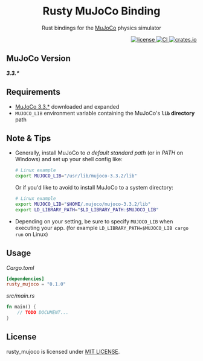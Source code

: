 <div align="center">
    <h1>Rusty MuJoCo Binding</h1>
    <p>Rust bindings for the <a href="https://mujoco.org">MuJoCo</a> physics simulator</p>
</div>

<div align="right">
    <a href="https://github.com/rust-control/rusty_mujoco/blob/main/LICENSE">
        <img alt="license" src="https://img.shields.io/crates/l/rusty_mujoco.svg"/>
    </a>
    <a href="https://github.com/rust-control/rusty_mujoco/actions">
        <img alt="CI" src="https://github.com/rust-control/rusty_mujoco/workflows/CI/badge.svg?branch=main"/>
    </a>
    <a href="https://crates.io/crates/rusty_mujoco">
        <img alt="crates.io" src="https://img.shields.io/crates/v/rusty_mujoco.svg"/>
    </a>
</div>

## MuJoCo Version

_**3.3.\***_

## Requirements

- [MuJoCo 3.3.*](https://github.com/google-deepmind/mujoco/releases) downloaded and expanded
- `MUJOCO_LIB` environment variable containing the MuJoCo's **`lib` directory** path

## Note & Tips

- Generally, install MuJoCo to _a default standard path_ (or in _PATH_ on Windows) and set up your shell config like:
  ```sh
  # Linux example
  export MUJOCO_LIB="/usr/lib/mujoco-3.3.2/lib"
  ```
  Or if you'd like to avoid to install MuJoCo to a system directory:
  ```sh
  # Linux example
  export MUJOCO_LIB="$HOME/.mujoco/mujoco-3.3.2/lib"
  export LD_LIBRARY_PATH="$LD_LIBRARY_PATH:$MUJOCO_LIB"
  ```
- Depending on your setting, be sure to specify `MUJOCO_LIB` when executing your app. (for example `LD_LIBRARY_PATH=$MUJOCO_LIB cargo run` on Linux)

## Usage

*Cargo.toml*
```toml
[dependencies]
rusty_mujoco = "0.1.0"
```

*src/main.rs*
```rust
fn main() {
    // TODO DOCUMENT...
}
```

## License

rusty_mujoco is licensed under [MIT LICENSE](https://github.com/rust-control/rusty_mujoco/blob/main/LICENSE).
